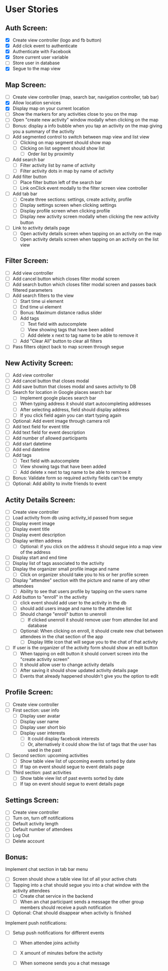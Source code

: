 # User Stories

## **Auth Screen:**
- [X]  Create view controller (logo and fb button)
- [X] Add click event to authenticate
- [X] Authenticate with Facebook
- [X] Store current user variable
- [ ] Store user in database
- [X] Segue to the map view

## **Map Screen:**
- [ ] Create view controller (map, search bar, navigation controller, tab bar)
- [X] Allow location services
- [X] Display map on your current location
- [ ] Show the markers for any activities close to you on the map
- [ ] Open "create new activity" window modally when clicking on the map
- [ ] Bonus: display a info bubble when you tap an activity on the map giving you a summary of the activity
- [ ] Add segmented control to switch between map view and list view
  - [ ] Clicking on map segment should show map
  - [ ] Clicking on list segment should show list
    - [ ] Order list by proximity
- [ ] Add search bar
  - [ ] Filter activity list by name of activity
  - [ ] Filter activity dots in map by name of activity
- [ ] Add filter button
  - [ ] Place filter button left of the search bar
  - [ ] Link onClick event modally to the filter screen view controller
- [ ] Add tab bar
  - [ ] Create three sections: settings, create activity, profile
  - [ ] Display settings screen when clicking settings
  - [ ] Display profile screen when clicking profile
  - [ ] Display new activity screen modally when clicking the new activity button
- [ ] Link to activity details page
  - [ ] Open activity details screen when tapping on an activity on the map
  - [ ] Open activity details screen when tapping on an activity on the list view

## **Filter Screen:**
- [ ] Add view controller
- [ ] Add cancel button which closes filter modal screen
- [ ] Add search button which closes filter modal screen and passes back filtered parameters
- [ ] Add search filters to the view
  - [ ] Start time ui element
  - [ ] End time ui element
  - [ ] Bonus: Maximum distance radius slider
  - [ ] Add tags
    - [ ] Text field with autocomplete
    - [ ] View showing tags that have been added
    - [ ] Add delete x next to tag name to be able to remove it
  - [ ] Add "Clear All" button to clear all filters   
- [ ] Pass filters object back to map screen through segue

## **New Activity Screen:**
- [ ] Add view controller
- [ ] Add cancel button that closes modal
- [ ] Add save button that closes modal and saves activity to DB
- [ ] Search for location in Google places search bar
  - [ ] Implement google places search bar
  - [ ] When typing address it should start autocompleting addresses
  - [ ] After selecting address, field should display address
  - [ ] If you click field again you can start typing again  
- [ ] Optional: Add event image through camera roll
- [ ] Add text field for event title
- [ ] Add text field for event description
- [ ] Add number of allowed participants
- [ ] Add start datetime
- [ ] Add end datetime
- [ ] Add tags
  - [ ] Text field with autocomplete
  - [ ] View showing tags that have been added
  - [ ] Add delete x next to tag name to be able to remove it
- [ ] Bonus: Validate form so required activity fields can't be empty
- [ ] Optional: Add ability to invite friends to event

## **Actity Details Screen:**
- [ ] Create view controller
- [ ] Load activity from db using activity_id passed from segue
- [ ] Display event image
- [ ] Display event title
- [ ] Display event description
- [ ] Display written address
  - [ ] Optional: if you click on the address it should segue into a map view of the address
- [ ] Display start and end time
- [ ] Display list of tags associated to the activity  
- [ ] Display the organizer small profile image and name
  - [ ] Click on organizer should take you to his or her profile screen
- [ ] Display "attendee" section with the picture and name of any other attendees
  - [ ] Ability to see that users profile by tapping on the users name  
- [ ] Add button to "enroll" in the activity
  - [ ] click event should add user to the activity in the db
  - [ ] should add users image and name to the attendee list
  - [ ] Should change "enroll" button to unenroll
    - [ ] If clicked unenroll it should remove user from attendee list and database
  - [ ] Optional: When clicking on enroll, it should create new chat between attendees in the chat section of the app
    - [ ] Display little icon that will segue you to the chat of that activity
- [ ] If user is the organizer of the activity form should show an edit button
  - [ ] When tapping on edit button it should convert screen into the "create activity screen"
  - [ ] It should allow user to change activity details
  - [ ] After saving it should show updated activity details page 
  - [ ] Events that already happened shouldn't give you the option to edit

## **Profile Screen:**
- [ ] Create view controller
- [ ] First section: user info
  - [ ] Display user avatar
  - [ ] Display user name
  - [ ] Display user short bio
  - [ ] Display user interests
    - [ ] It could display facebook interests
    - [ ] Or, alternatively it could show the list of tags that the user has used in the past
- [ ] Second section: upcoming activities
  - [ ] Show table view list of upcoming events sorted by date
  - [ ] If tap on event should segue to event details page
- [ ] Third section: past activities
  - [ ] Show table view list of past events sorted by date
  - [ ] If tap on event should segue to event details page

## **Settings Screen:**
  - [ ] Create view controller
  - [ ] Turn on, turn off notifications
  - [ ] Default activity length
  - [ ] Default number of attendees
  - [ ] Log Out
  - [ ] Delete account

## **Bonus:**
Implement chat section in tab bar menu
  - [ ] Screen should show a table view list of all your active chats
  - [ ] Tapping into a chat should segue you into a chat window with the activity attendees
    - [ ] Create chat service in the backend
    - [ ] When an chat participant sends a message the other group members should receive a push notification
  - [ ] Optional: Chat should disappear when activity is finished

Implement push notifications:
  - [ ] Setup push notifications for different events
    - [ ] When attendee joins activity
    - [ ] X amount of minutes before the activity
    - [ ] When someone sends you a chat message





